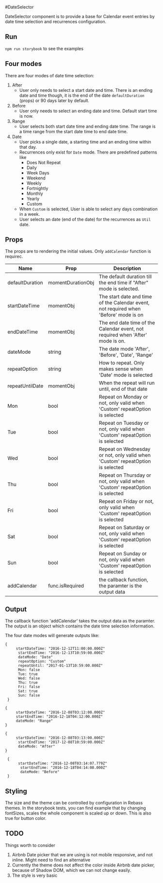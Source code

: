 #DateSelector

DateSelector component is to provide a base for Calendar event entries by date time selection and recurrences configuration.
## Run
`npm run storybook` to see the examples

## Four modes
There are four modes of date time selection:
1. After
    * User only needs to select a start date and time. There is an ending date and time though, it is the end of the date `defaultDuration` (props) or 90 days later by default.
 2. Before
    * User only needs to select an ending date and time. Default start time is now.
3. Range
    * User selects both start date time and ending date time. The range is a time range from the start date time to end date time.
4. Date
    * User picks a single date, a starting time and an ending time within that day. 
    * Recurrences only exist for `Date` mode. There are predefined patterns like 
        * Does Not Repeat
        * Daily
        * Week Days
        * Weekend
        * Weekly
        * Fortnightly
        * Monthly
        * Yearly
        * Custom
    * When `Custom` is selected, User is able to select any days combination in a week.
    * User selects an date (end of the date) for the recurrences as `Util` date.
 
 ## Props
 The props are to rendering the initial values. Only `addCalendar` function is requirec.
 
  | Name          | Prop          | Description  |
  | ------------- |-------------  |-------------  
  |defaultDuration | momentDurationObj | The default duration till the end time if "After" mode is selected. |
  |startDateTime | momentObj | The start date and time of the Calendar event, not required when 'Before' mode is on|
  |endDateTime |momentObj| The end date time of the Calendar event, not required when 'After' mode is on.|
  |dateMode|string| The date mode 'After', 'Before', 'Date', 'Range'|
  |repeatOption|string| How to repeat. Only makes sense when 'Date' mode is selected|
  |repeatUntilDate|momentObj| When the repeat will run until, end of that date |
  |Mon| bool| Repeat on Monday or not, only valid when 'Custom' repeatOption is selected|
  |Tue| bool|Repeat on Tuesday or not, only valid when 'Custom' repeatOption is selected|
  |Wed| bool|Repeat on Wednesday or not, only valid when 'Custom' repeatOption is selected|
  |Thu| bool|Repeat on Thursday or not, only valid when 'Custom' repeatOption is selected|
  |Fri| bool|Repeat on Friday or not, only valid when 'Custom' repeatOption is selected|
  |Sat| bool|Repeat on Saturday or not, only valid when 'Custom' repeatOption is selected|
  |Sun| bool|Repeat on Sunday or not, only valid when 'Custom' repeatOption is selected|
  |addCalendar|func.isRequired| the callback function, the paramter is the output data|
 
## Output
  The callback function 'addCalendar' takes the output data as the paramter. The output is an object which contains the date time selection information.
  
  The four date modes will generate outputs like:
  ```
  {
       startDateTime: "2016-12-12T11:00:00.000Z"
        startEndTime: "2016-12-13T10:59:00.000Z"
        dateMode: "Date"
        repeatOption: "Custom"
        repeatUntil: "2017-01-13T10:59:00.000Z"
        Mon: false
        Tue: true
        Wed: false
        Thu: true
        Fri: false
        Sat: true
        Sun: false
   }
   ```
  
  ```
  {
       startDateTime: "2016-12-08T03:12:00.000Z"
       startEndTime: "2016-12-18T04:12:00.000Z"
       dateMode: "Range"
  }
  ```
  
```
{
     startDateTime: "2016-12-08T03:13:00.000Z"
      startEndTime: "2017-12-08T10:59:00.000Z"
      dateMode: "After"
}
```
    
 ```
  {
       startDateTime: "2016-12-08T03:14:07.779Z"
        startEndTime: "2016-12-18T04:14:00.000Z"
        dateMode: "Before"
  }
  ```
## Styling
The size and the theme can be controlled by configuration in Rebass themes. 
In the storybook tests, you can find example that by changing fontSizes, scales the whole component is scaled up or down.
This is also true for button color.


## TODO
Things worth to consider
1. Airbnb Date picker that we are using is not mobile responsive, and not inline. Might need to find an alternative
2. Currently the theme does not affect the color inside Airbnb date picker, because of Shadow DOM,
which we can not change easily.
3. The style is very basic